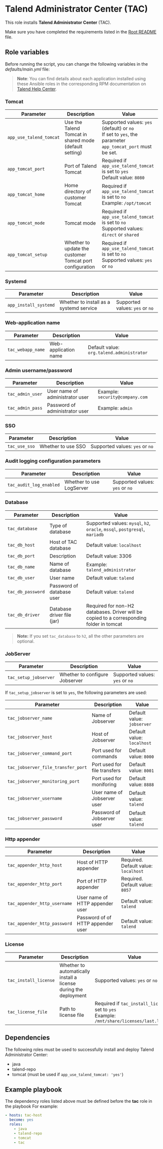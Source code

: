 # Talend Administrator Center (TAC)

This role installs **Talend Administrator Center** (TAC).

Make sure you have completed the requirements listed in the [Root README](../../../README.md) file.

## Role variables

Before running the script, you can change the following variables in the *defaults/main.yml* file:

> **Note**: You can find details about each application installed using these Ansible roles in the corresponding RPM documentation on [Talend Help Center](https://help.talend.com/search/all?query=rpm&content-lang=en-US).

### Tomcat

| Parameter               | Description                                              | Value                                                                                                       |
| ----------------------- | -------------------------------------------------------- | ----------------------------------------------------------------------------------------------------------- |
| `app_use_talend_tomcat` | Use the Talend Tomcat in shared mode (default setting)   | Supported values: `yes` (default) or `no`<br/>If set to `yes`, the parameter `app_tomcat_port` must be set. |
| `app_tomcat_port`       | Port of Talend Tomcat                                    | Required if `app_use_talend_tomcat` is set to `yes`<br/>Default value: `8080`                               |
| `app_tomcat_home`       | Home directory of customer Tomcat                        | Required if `app_use_talend_tomcat` is set to `no`<br/>Example: `/opt/tomcat`                               |
| `app_tomcat_mode`       | Tomcat mode                                              | Required if `app_use_talend_tomcat` is set to `no`<br/>Supported values: `direct` or `shared`               |
| `app_tomcat_setup`      | Whether to update the customer Tomcat port configuration | Required if `app_use_talend_tomcat` is set to `no`<br/>Supported values: `yes` or `no`                      |

### Systemd

| Parameter             | Description                             | Value                           |
| --------------------- | --------------------------------------- | ------------------------------- |
| `app_install_systemd` | Whether to install as a systemd service | Supported values: `yes` or `no` |

### Web-application name

| Parameter         | Description          | Value                                     |
| ----------------- | -------------------- | ----------------------------------------- |
| `tac_webapp_name` | Web-application name | Default value: `org.talend.administrator` |

### Admin username/password

| Parameter        | Description                     | Value                           |
| ---------------- | ------------------------------- | ------------------------------- |
| `tac_admin_user` | User name of administrator user | Example: `security@company.com` |
| `tac_admin_pass` | Password of administrator user  | Example: `admin`                |

### SSO

| Parameter     | Description        | Value                           |
| ------------- | ------------------ | ------------------------------- |
| `tac_use_sso` | Whether to use SSO | Supported values: `yes` or `no` |

### Audit logging configuration parameters

| Parameter            | Description              | Value                                                                 |
| -------------------- | ------------------------ | --------------------------------------------------------------------- |
| `tac_audit_log_enabled`  | Whether to use LogServer | Supported values: `yes` or `no`                                       |

### Database

| Parameter         | Description               | Value                                                                       |
| ----------------- | ------------------------- | --------------------------------------------------------------------------- |
| `tac_database`    | Type of database          | Supported values: `mysql`, `h2`, `oracle`, `mssql`, `postgresql`, `mariadb` |
| `tac_db_host`     | Host of TAC database      | Default value: `localhost`                                                  |
| `tac_db_port`     | Description               | Default value: 3306                                                         |
| `tac_db_name`     | Name of database          | Example: `talend_administrator`                                             |
| `tac_db_user`     | User name                 | Default value: `talend`                                                     |
| `tac_db_password` | Password of database user | Default value: `talend`                                                     |
| `tac_db_driver`  | Database driver file (jar) | Required for non-H2 databases. Driver will be copied to a corresponding folder in tomcat |

> **Note:**  If you set `tac_database` to `h2`, all the other parameters are optional.

### JobServer

| Parameter             | Description                    | Value                           |
| --------------------- | ------------------------------ | ------------------------------- |
| `tac_setup_jobserver` | Whether to configure Jobserver | Supported values: `yes` or `no` |

If `tac_setup_jobserver` is set to `yes`, the following parameters are used:

| Parameter                          | Description                  | Value                      |
| ---------------------------------- | ---------------------------- | -------------------------- |
| `tac_jobserver_name`               | Name of Jobserver            | Default value: `jobserver` |
| `tac_jobserver_host`               | Host of Jobserver            | Default value: `localhost` |
| `tac_jobserver_command_port`       | Port used for commands       | Default value: `8000`      |
| `tac_jobserver_file_transfer_port` | Port used for file transfers | Default value: `8001`      |
| `tac_jobserver_monitoring_port`    | Port used for moniforing     | Default value: `8888`      |
| `tac_jobserver_username`           | User name of Jobserver user  | Default value: `talend`    |
| `tac_jobserver_password`           | Password of Jobserver user   | Default value: `talend`    |

### Http appender

| Parameter                    | Description                       | Value                                |
| ---------------------------- | --------------------------------- | ------------------------------------ |
| `tac_appender_http_host`     | Host of HTTP appender             | Required. Default value: `localhost` |
| `tac_appender_http_port`     | Port of HTTP appender             | Required. Default value: `8057`      |
| `tac_appender_http_username` | User name of HTTP appender user   | Default value: `talend`              |
| `tac_appender_http_password` | Password of of HTTP appender user | Default value: `talend`              |

### License

| Parameter             | Description                                                      | Value                                                                                             |
| --------------------- | ---------------------------------------------------------------- | ------------------------------------------------------------------------------------------------- |
| `tac_install_license` | Whether to automatically install a license during the deployment | Supported values: `yes` or `no`                                                                   |
| `tac_license_file`    | Path to license file                                             | Required if `tac_install_license` is set to `yes`<br/>Example: `/mnt/share/licenses/last.license` |

## Dependencies

The following roles must be used to successfully install and deploy Talend Administrator Center:

- java
- talend-repo
- tomcat (must be used if `app_use_talend_tomcat: 'yes'`)

## Example playbook

The dependency roles listed above must be defined before the **tac** role in the playbook For example:

```yaml
- hosts: tac-host
  become: yes
  roles:
    - java
    - talend-repo
    - tomcat
    - tac
```
